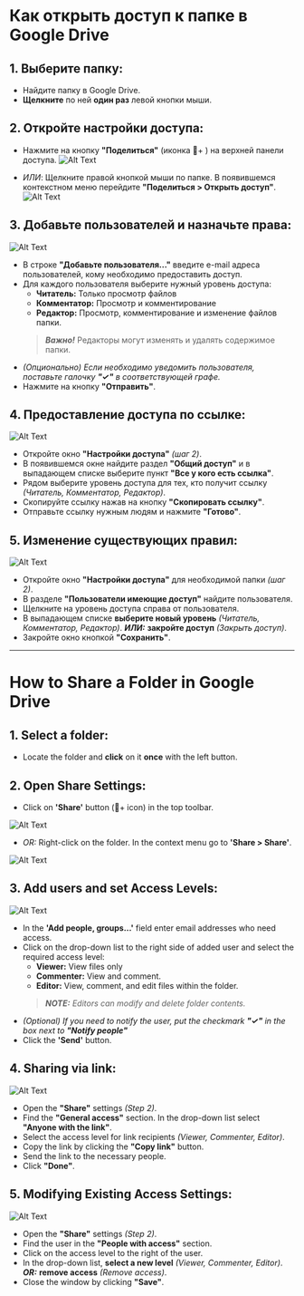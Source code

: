 # Как открыть доступ к папке в Google Drive
## 1. Выберите папку: 
 - Найдите папку в Google Drive.
 - **Щелкните** по ней **один раз** левой кнопки мыши.

## 2. Откройте настройки доступа:
- Нажмите на кнопку **"Поделиться"** (иконка 👤+ ) на верхней панели доступа.
![Alt Text](1.gif) 

- *ИЛИ*: Щелкните правой кнопкой мыши по папке. В появившемся контекстном меню перейдите **"Поделиться > Открыть доступ"**.
![Alt Text](2.gif)

## 3. Добавьте пользователей и назначьте права: 
![Alt Text](Acset.png)
- В строке **"Добавьте пользователя..."** введите e-mail адреса пользователей, кому необходимо предоставить доступ. 
- Для каждого пользователя  выберите нужный уровень доступа:
  - **Читатель:** Только просмотр файлов 
  - **Комментатор:** Просмотр и комментирование 
  - **Редактор:** Просмотр, комментирование и изменение файлов папки. 
  > ***Важно!*** Редакторы могут изменять и удалять содержимое папки.
- *(Опционально) Если необходимо уведомить пользователя, поставьте галочку **"✓"**  в соответствующей графе.* 
- Нажмите на кнопку **"Отправить"**.

## 4. Предоставление доступа по ссылке:
![Alt Text](vialink.png)
- Откройте окно **"Настройки доступа"** *(шаг 2)*. 
- В появившемся окне найдите раздел **"Общий доступ"** и в выпадающем списке выберите пункт **"Все у кого есть ссылка"**. 
- Рядом выберите уровень доступа для тех, кто получит ссылку *(Читатель, Комментатор, Редактор)*.
- Скопируйте ссылку нажав на кнопку **"Скопировать ссылку"**.
- Отправьте ссылку нужным людям и нажмите **"Готово"**.

## 5. Изменение существующих правил: 
![Alt Text](Mdf.png)
- Откройте окно **"Настройки доступа"** для необходимой папки *(шаг 2)*.
- В разделе **"Пользователи имеющие доступ"** найдите пользователя. 
- Щелкните на уровень доступа справа от пользователя.
- В выпадающем списке **выберите новый уровень** *(Читатель, Комментатор, Редактор)*. ***ИЛИ:*** **закройте доступ** *(Закрыть доступ)*. 
- Закройте окно кнопкой **"Сохранить"**. 

----
# How to Share a Folder in Google Drive
## 1. Select a folder: 
- Locate the folder and **click** on it **once** with the left button.

## 2. Open Share Settings:
- Click on **'Share'** button (👤+  icon) in the top toolbar.
  
![Alt Text](1.gif) 
- *OR:* Right-click on the folder. In the context menu go to **'Share > Share'**.
  
![Alt Text](2.gif)

## 3. Add users and set Access Levels: 
![Alt Text](Acseteng.png)
- In the **'Add people, groups...'** field enter email addresses who need access.
- Click on the drop-down list to the right side of added user and select the required access level:
  - **Viewer:** View files only
  - **Commenter:** View and comment. 
  - **Editor:** View, comment, and edit files within the folder. 
  >***NOTE:*** *Editors can modify and delete folder contents.* 
- *(Optional) If you need to notify the user, put the checkmark **"✓"** in the box next to **"Notify people"*** 
- Click the **'Send'** button.

## 4. Sharing via link:
![Alt Text](vialinkeng.png)
- Open the **"Share"** settings *(Step 2)*. 
- Find the **"General access"** section. In the drop-down list select **"Anyone with the link"**.
- Select the access level for link recipients *(Viewer, Commenter, Editor)*.
- Copy the link by clicking the **"Copy link"** button.
- Send the link to the necessary people. 
- Click **"Done"**.

## 5. Modifying Existing Access Settings: 
![Alt Text](Mdfeng.png)
- Open the **"Share"** settings *(Step 2)*. 
- Find the user in the **"People with access"** section. 
- Click on the access level to the right of the user.
- In the drop-down list, **select a new level**   *(Viewer, Commenter, Editor)*. ***OR:*** **remove access** *(Remove access)*. 
- Close the window by clicking **"Save"**. 

